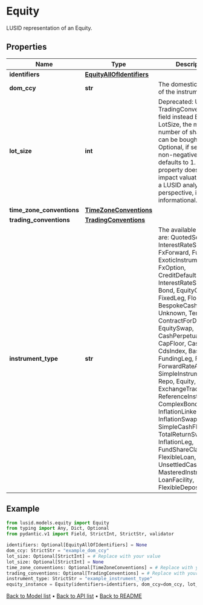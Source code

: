 # Equity

LUSID representation of an Equity.
## Properties
Name | Type | Description | Notes
------------ | ------------- | ------------- | -------------
**identifiers** | [**EquityAllOfIdentifiers**](EquityAllOfIdentifiers.md) |  | [optional] 
**dom_ccy** | **str** | The domestic currency of the instrument. | 
**lot_size** | **int** | Deprecated: Use TradingConventions field instead  Equity LotSize, the minimum number of shares that can be bought at once.  Optional, if set must be non-negative, if not set defaults to 1.    Note this property does not impact valuation. From a LUSID analytics perspective, it is purely informational. | [optional] 
**time_zone_conventions** | [**TimeZoneConventions**](TimeZoneConventions.md) |  | [optional] 
**trading_conventions** | [**TradingConventions**](TradingConventions.md) |  | [optional] 
**instrument_type** | **str** | The available values are: QuotedSecurity, InterestRateSwap, FxForward, Future, ExoticInstrument, FxOption, CreditDefaultSwap, InterestRateSwaption, Bond, EquityOption, FixedLeg, FloatingLeg, BespokeCashFlowsLeg, Unknown, TermDeposit, ContractForDifference, EquitySwap, CashPerpetual, CapFloor, CashSettled, CdsIndex, Basket, FundingLeg, FxSwap, ForwardRateAgreement, SimpleInstrument, Repo, Equity, ExchangeTradedOption, ReferenceInstrument, ComplexBond, InflationLinkedBond, InflationSwap, SimpleCashFlowLoan, TotalReturnSwap, InflationLeg, FundShareClass, FlexibleLoan, UnsettledCash, Cash, MasteredInstrument, LoanFacility, FlexibleDeposit | 
## Example

```python
from lusid.models.equity import Equity
from typing import Any, Dict, Optional
from pydantic.v1 import Field, StrictInt, StrictStr, validator

identifiers: Optional[EquityAllOfIdentifiers] = None
dom_ccy: StrictStr = "example_dom_ccy"
lot_size: Optional[StrictInt] = # Replace with your value
lot_size: Optional[StrictInt] = None
time_zone_conventions: Optional[TimeZoneConventions] = # Replace with your value
trading_conventions: Optional[TradingConventions] = # Replace with your value
instrument_type: StrictStr = "example_instrument_type"
equity_instance = Equity(identifiers=identifiers, dom_ccy=dom_ccy, lot_size=lot_size, time_zone_conventions=time_zone_conventions, trading_conventions=trading_conventions, instrument_type=instrument_type)

```

[Back to Model list](../README.md#documentation-for-models) &#8226; [Back to API list](../README.md#documentation-for-api-endpoints) &#8226; [Back to README](../README.md)

